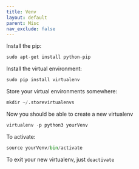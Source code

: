 ```yaml
---
title: Venv
layout: default
parent: Misc
nav_exclude: false
---
```


Install the pip:

```python
sudo apt-get install python-pip
```

Install the virtual environment:

```python
sudo pip install virtualenv
```

Store your virtual environments somewhere:

```python
mkdir ~/.storevirtualenvs
```

Now you should be able to create a new virtualenv

```python
virtualenv -p python3 yourVenv
```

To activate:

```python
source yourVenv/bin/activate
```

To exit your new virtualenv, just `deactivate`
